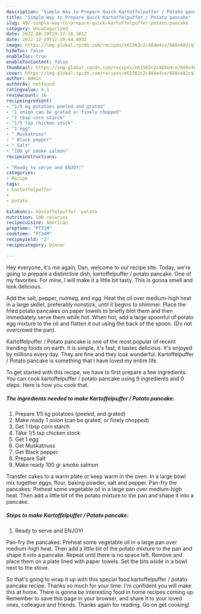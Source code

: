 ```yaml
---
description: "Simple Way to Prepare Quick Kartoffelpuffer / Potato pancake"
title: "Simple Way to Prepare Quick Kartoffelpuffer / Potato pancake"
slug: 497-simple-way-to-prepare-quick-kartoffelpuffer-potato-pancake
category: Uncategorized
date: 2022-08-29T19:17:18.381Z
date: 2022-12-29T12:29:44.493Z
image: https://img-global.cpcdn.com/recipes/e61563c2c484e4ce/680x482cq70/kartoffelpuffer-potato-pancake-recipe-main-photo.jpg
hideToc: false
enableToc: true
enableTocContent: false
thumbnail: https://img-global.cpcdn.com/recipes/e61563c2c484e4ce/680x482cq70/kartoffelpuffer-potato-pancake-recipe-main-photo.jpg
cover: https://img-global.cpcdn.com/recipes/e61563c2c484e4ce/680x482cq70/kartoffelpuffer-potato-pancake-recipe-main-photo.jpg
author: Admin
authorAv: notfound
ratingvalue: 4.1
reviewcount: 16
recipeingredient:
- "1/5 kg potatoes peeled and grated"
- "1 onion can be grated or finely chopped"
- "1 tbsp corn starch"
- "1/5 tsp chicken stock"
- "1 egg"
- " Muskatnuss"
- " Black pepper"
- " Salt"
- "100 gr smoke salmon"
recipeinstructions:

- "Ready to serve and ENJOY!"
categories:
- Recipe
tags:
- kartoffelpuffer
- 
- potato

katakunci: kartoffelpuffer  potato 
nutrition: 100 calories
recipecuisine: American
preptime: "PT31M"
cooktime: "PT34M"
recipeyield: "2"
recipecategory: Dinner

---
```



Hey everyone, it's me again, Dan, welcome to our recipe site. Today, we're going to prepare a distinctive dish, kartoffelpuffer / potato pancake. One of my favorites. For mine, I will make it a little bit tasty. This is gonna smell and look delicious.

Add the salt, pepper, nutmeg, and egg. Heat the oil over medium-high heat in a large skillet, preferably nonstick, until it begins to shimmer. Place the fried potato pancakes on paper towels to briefly blot them and then immediately serve them while hot. When hot, add a large spoonful of potato egg mixture to the oil and flatten it out using the back of the spoon. (Do not overcrowd the pan).

Kartoffelpuffer / Potato pancake is one of the most popular of recent trending foods on earth. It is simple, it's fast, it tastes delicious. It's enjoyed by millions every day. They are fine and they look wonderful. Kartoffelpuffer / Potato pancake is something that I have loved my entire life.


To get started with this recipe, we have to first prepare a few ingredients. You can cook kartoffelpuffer / potato pancake using 9 ingredients and 0 steps. Here is how you cook that.

<!--inarticleads1-->

##### The ingredients needed to make Kartoffelpuffer / Potato pancake:

1. Prepare 1/5 kg potatoes (peeled, and grated)
1. Make ready 1 onion (can be grated, or finely chopped)
1. Get 1 tbsp corn starch
1. Take 1/5 tsp chicken stock
1. Get 1 egg
1. Get  Muskatnuss
1. Get  Black pepper
1. Prepare  Salt
1. Make ready 100 gr smoke salmon


Transfer cakes to a warm plate or keep warm in the oven. In a large bowl mix together eggs, flour, baking powder, salt and pepper. Pan-fry the pancakes: Preheat some vegetable oil in a large pan over medium-high heat. Then add a little bit of the potato mixture to the pan and shape it into a pancake. 

<!--inarticleads2-->

##### Steps to make Kartoffelpuffer / Potato pancake:


1. Ready to serve and ENJOY!

Pan-fry the pancakes: Preheat some vegetable oil in a large pan over medium-high heat. Then add a little bit of the potato mixture to the pan and shape it into a pancake. Repeat until there is no space left. Remove and place them on a plate lined with paper towels. Set the bits aside in a bowl next to the stove. 

So that's going to wrap it up with this special food kartoffelpuffer / potato pancake recipe. Thanks so much for your time. I'm confident you will make this at home. There is gonna be interesting food in home recipes coming up. Remember to save this page in your browser, and share it to your loved ones, colleague and friends. Thanks again for reading. Go on get cooking!
